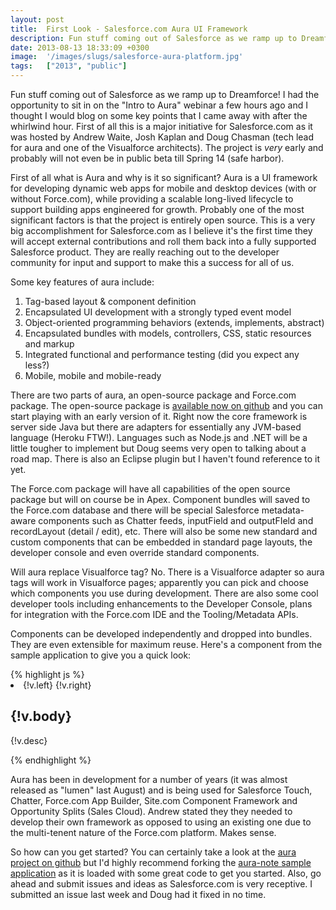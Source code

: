 ```yaml
---
layout: post
title:  First Look - Salesforce.com Aura UI Framework
description: Fun stuff coming out of Salesforce as we ramp up to Dreamforce! I had the opportunity to sit in on the Intro to Aura webinar a few hours ago and I thought I would blog on some key points that I came away with after the whirlwind hour. First of all this is a major initiative for Salesforce.com as it was hosted by Andrew Waite, Josh Kaplan and Doug Chasman (tech lead for aura and one of the Visualforce architects). The project is very  early and probably will not even be in public beta till Spring
date: 2013-08-13 18:33:09 +0300
image:  '/images/slugs/salesforce-aura-platform.jpg'
tags:   ["2013", "public"]
---
```

<p>Fun stuff coming out of Salesforce as we ramp up to Dreamforce! I had the opportunity to sit in on the "Intro to Aura" webinar a few hours ago and I thought I would blog on some key points that I came away with after the whirlwind hour. First of all this is a major initiative for Salesforce.com as it was hosted by Andrew Waite, Josh Kaplan and Doug Chasman (tech lead for aura and one of the Visualforce architects). The project is <i>very</i> early and probably will not even be in public beta till Spring 14 (safe harbor).</p>
<p>First of all what is Aura and why is it so significant? Aura is a UI framework for developing dynamic web apps for mobile and desktop devices (with or without Force.com), while providing a scalable long-lived lifecycle to support building apps engineered for growth. Probably one of the most significant factors is that the project is entirely open source. This is a very big accomplishment for Salesforce.com as I believe it's the first time they will accept external contributions and roll them back into a fully supported Salesforce product. They are really reaching out to the developer community for input and support to make this a success for all of us.</p>
<p>Some key features of aura include:</p>
<ol>
	<li>Tag-based layout & component definition</li>
	<li>Encapsulated UI development with a strongly typed event model</li>
	<li>Object-oriented programming behaviors (extends, implements, abstract)</li>
	<li>Encapsulated bundles with models, controllers, CSS, static resources and markup</li>
	<li>Integrated functional and performance testing (did you expect any less?)</li>
	<li>Mobile, mobile and mobile-ready</li>
</ol>
<p>There are two parts of aura, an open-source package and Force.com package. The open-source package is <a href="https://github.com/forcedotcom/aura">available now on github</a> and you can start playing with an early version of it. Right now the core framework is server side Java but there are adapters for essentially any JVM-based language (Heroku FTW!). Languages such as Node.js and .NET will be a little tougher to implement but Doug seems very open to talking about a road map. There is also an Eclipse plugin but I haven't found reference to it yet.</p>
<p>The Force.com package will have all capabilities of the open source package but will on course be in Apex. Component bundles will saved to the Force.com database and there will be special Salesforce metadata-aware components such as Chatter feeds, inputField and outputFIeld and recordLayout (detail / edit), etc. There will also be some new standard and custom components that can be embedded in standard page layouts, the developer console and even override standard components.</p>
<p>Will aura replace Visualforce tag? No. There is a Visualforce adapter so aura tags will work in Visualforce pages; apparently you can pick and choose which components you use during development. There are also some cool developer tools including enhancements to the Developer Console, plans for integration with the Force.com IDE and the Tooling/Metadata APIs.</p>
<p>Components can be developed independently and dropped into bundles. They are even extensible for maximum reuse. Here's a component from the sample application to give you a quick look:</p>
{% highlight js %}<aura:component extensible="true">
  <aura:attribute name="desc" type="Aura.Component[]"/>
  <aura:attribute name="onclick" type="Aura.Action"/>
  <aura:attribute name="left" type="Aura.Component[]"/>
  <aura:attribute name="right" type="Aura.Component[]"/>
  <li onclick="{!v.onclick}">
  <ui:block>
  <aura:set attribute="left">{!v.left}</aura:set>
  <aura:set attribute="right">{!v.right}</aura:set>
  <h2 class="subject truncate">{!v.body}</h2>
  </ui:block>
  <aura:if isTrue="{!v.desc != null}">
  <p class="desc truncate">{!v.desc}</p>
  </aura:if>
  </li>
</aura:component>
{% endhighlight %}
<p>Aura has been in development for a number of years (it was almost released as "lumen" last August) and is being used for Salesforce Touch, Chatter, Force.com App Builder, Site.com Component Framework and Opportunity Splits (Sales Cloud). Andrew stated they they needed to develop their own framework as opposed to using an existing one due to the multi-tenent nature of the Force.com platform. Makes sense.</p>
<p>So how can you get started? You can certainly take a look at the <a href="https://github.com/forcedotcom/aura">aura project on github</a> but I'd highly recommend forking the <a href="https://github.com/forcedotcom/aura-note">aura-note sample application</a> as it is loaded with some great code to get you started. Also, go ahead and submit issues and ideas as Salesforce.com is very receptive. I submitted an issue last week and Doug had it fixed in no time.</p>

